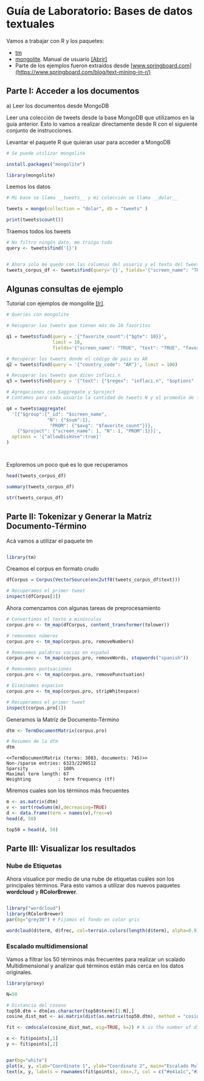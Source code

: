 # Guía de Laboratorio: Bases de datos textuales

Vamos a trabajar con R y los paquetes: 

 - [tm](https://cran.r-project.org/web/packages/tm/index.html)
 - [mongolite](https://cran.r-project.org/web/packages/mongolite/index.html). Manual de usuario [[Abrir]](https://jeroen.github.io/mongolite/)
 - Parte de los ejemplos fueron extraídos desde [www.springboard.com](https://www.springboard.com/blog/text-mining-in-r/)

## Parte I: Acceder a los documentos

a) Leer los documentos desde MongoDB

Leer una colección de tweets desde la base MongoDB que utilizamos en la guía anterior. Esto lo vamos a realizar directamente desde R con el siguiente conjunto de instrucciones.

Levantar el paquete R que quieran usar para acceder a MongoDB

```R
# Se puede utilizar mongolite

install.packages("mongolite")

library(mongolite)
```

Leemos los datos

```R
# Mi base se llama __tweets__ y mi colección se llama __dolar__

tweets = mongo(collection = "dolar", db = "tweets" )

print(tweets$count())

```

Traemos todos los tweets

```R
# No filtro ningún dato, me traigo todo
query <- tweets$find('{}')


# Ahora solo me quedo con las columnas del usuario y el texto del tweet
tweets_corpus_df <- tweets$find(query='{}', fields='{"screen_name": "TRUE", "text": "TRUE"}')

```

## Algunas consultas de ejemplo 

Tutorial con ejemplos de mongolite [[Ir]](https://jeroen.github.io/mongolite/query-data.html).

```R
# Queries con mongolite

# Recuperar los tweets que tienen más de 10 favoritos

q1 = tweets$find(query = '{"favorite_count":{"$gte": 10}}', 
                 limit = 10, 
                 fields='{"screen_name": "TRUE", "text": "TRUE", "favorite_count": "TRUE"}')

# Recuperar los tweets donde el código de pais es AR
q2 = tweets$find(query = '{"country_code": "AR"}', limit = 100)

# Recuperar los tweets que dicen inflaci.n 
q3 = tweets$find(query = '{"text": {"$regex": "inflaci.n", "$options" : "i"}}', limit = 100)

# Agregaciones con $aggregate y $project
# Contamos para cada usuario la cantidad de tweets N y el promedio de favoritos de sus publicaciones 

q4 = tweets$aggregate(
  '[{"$group":{"_id": "$screen_name", 
               "N": {"$sum":1}, 
                "PROM": {"$avg": "$favorite_count"}}}, 
    {"$project": {"screen_name": 1, "N": 1, "PROM":1}}]',
  options = '{"allowDiskUse":true}'
)




```


Exploremos un poco qué es lo que recuperamos

```R
head(tweets_corpus_df)

summary(tweets_corpus_df)

str(tweets_corpus_df)
```



## Parte II: Tokenizar y Generar la Matríz Documento-Término

Acá vamos a utilizar el paquete tm

```R

library(tm)

```

Creamos el corpus en formato crudo

```R
dfCorpus = Corpus(VectorSource(enc2utf8(tweets_corpus_df$text)))

# Recuperamos el primer tweet
inspect(dfCorpus[1])

```

Ahora comenzamos con algunas tareas de preprocesamiento

```R
# Convertimos el texto a minúsculas
corpus.pro <- tm_map(dfCorpus, content_transformer(tolower))

# removemos números
corpus.pro <- tm_map(corpus.pro, removeNumbers)

# Removemos palabras vacias en español
corpus.pro <- tm_map(corpus.pro, removeWords, stopwords("spanish"))

# Removemos puntuaciones
corpus.pro <- tm_map(corpus.pro, removePunctuation)

# Eliminamos espacios
corpus.pro <- tm_map(corpus.pro, stripWhitespace)

# Recuperamos el primer tweet
inspect(corpus.pro[1])

```


Generamos la Matríz de Documento-Término

```R
dtm <- TermDocumentMatrix(corpus.pro)

# Resumen de la dtm
dtm
```

    <<TermDocumentMatrix (terms: 3083, documents: 745)>>
    Non-/sparse entries: 6323/2290512
    Sparsity           : 100%
    Maximal term length: 67
    Weighting          : term frequency (tf)





Miremos cuales son los términos más frecuentes

```R
m <- as.matrix(dtm)
v <- sort(rowSums(m),decreasing=TRUE)
d <- data.frame(term = names(v),frec=v)
head(d, 50)

top50 = head(d, 50)
```

## Parte III: Visualizar los resultados


### Nube de Etiquetas
Ahora visualice por medio de una nube de etiquetas cuáles son los principales términos.
Para esto vamos a utilizar dos nuevos paquetes __wordcloud__ y __RColorBrewer__.

```R

library("wordcloud")
library(RColorBrewer)
par(bg="grey30") # Fijamos el fondo en color gris

wordcloud(d$term, d$frec, col=terrain.colors(length(d$term), alpha=0.9), random.order=FALSE, rot.per=0.3 )

```

### Escalado multidimensional

Vamos a filtrar los 50 términos más frecuentes para realizar un scalado Multidimensional y analizar qué términos están más cerca en los datos originales.

```R
library(proxy)

N=50

# Distancia del coseno
top50.dtm = dtm[as.character(top50$term)[1:N],]
cosine_dist_mat <- as.matrix(dist(as.matrix(top50.dtm), method = "cosine"))

fit <- cmdscale(cosine_dist_mat, eig=TRUE, k=2) # k is the number of dim

x <- fit$points[,1]
y <- fit$points[,2]


par(bg="white")
plot(x, y, xlab="Coordinate 1", ylab="Coordinate 2", main="Escalado Multidimensional - Top 100 términos", type="n")
text(x, y, labels = rownames(fit$points), cex=.7, col = c("#e41a1c","#377eb8","#4daf4a","#984ea3")[as.factor(floor(log(top100$frec)))]) 

```



